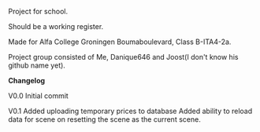 Project for school.

Should be a working register.

Made for Alfa College Groningen Boumaboulevard, Class B-ITA4-2a.

Project group consisted of Me, Danique646 and Joost(I don't know his github name yet).

**Changelog**

V0.0 Initial commit

V0.1
Added uploading temporary prices to database
Added ability to reload data for scene on resetting the scene as the current scene.